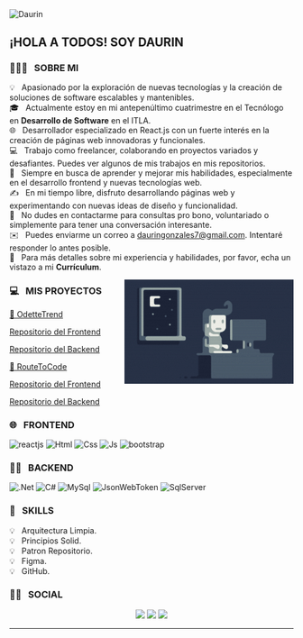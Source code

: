 
<img alt="Daurin" src="https://i.imgur.com/uZEiPbx.png" align="center"/><h2>¡HOLA A TODOS! SOY DAURIN</h2>

<!-- ## 👋 &nbsp;¡HOLA A TODOS! SOY DAURIN -->

### 👨🏻‍💻 &nbsp; SOBRE MI
💡 &nbsp; Apasionado por la exploración de nuevas tecnologías y la creación de soluciones de software escalables y mantenibles.\
🎓 &nbsp; Actualmente estoy en mi antepenúltimo cuatrimestre en el Tecnólogo en <strong>Desarrollo de Software</strong> en el ITLA.\
🌐 &nbsp; Desarrollador especializado en React.js con un fuerte interés en la creación de páginas web innovadoras y funcionales.\
💻 &nbsp; Trabajo como freelancer, colaborando en proyectos variados y desafiantes. Puedes ver algunos de mis trabajos en mis repositorios.\
🌱 &nbsp; Siempre en busca de aprender y mejorar mis habilidades, especialmente en el desarrollo frontend y nuevas tecnologías web.\
✍️ &nbsp; En mi tiempo libre, disfruto desarrollando páginas web y experimentando con nuevas ideas de diseño y funcionalidad.\
💬 &nbsp; No dudes en contactarme para consultas pro bono, voluntariado o simplemente para tener una conversación interesante.\
✉️ &nbsp; Puedes enviarme un correo a dauringonzales7@gmail.com. Intentaré responder lo antes posible.\
📄 &nbsp; Para más detalles sobre mi experiencia y habilidades, por favor, echa un vistazo a mi <strong>Currículum</strong>.

<img alt="Night Coding" src="https://raw.githubusercontent.com/AVS1508/AVS1508/master/assets/Night-Coding.gif" align="right"/>

### 💻 &nbsp; MIS PROYECTOS
<div>
<p><a href="https://grand-sopapillas-57134f.netlify.app/">🛒 OdetteTrend </a></p>
<p><a href="https://github.com/DaurinReactDeveloper/FrontendOdettetrend">Repositorio del Frontend</a></p>
<p><a href="https://github.com/DaurinReactDeveloper/BackendOdetteTrend">Repositorio del Backend</a></p>
</div>

<div>
<p><a href="...">📝 RouteToCode</a></p>
<p><a href="...">Repositorio del Frontend</a></p>
<p><a href="...">Repositorio del Backend</a></p>
</div>


### 🌐 &nbsp; FRONTEND
<img src="https://img.shields.io/badge/React-20232A?style=for-the-badge&logo=react&logoColor=61DAFB" alt="reactjs"></img>
<img src="https://img.shields.io/badge/HTML5-E34F26?style=for-the-badge&logo=html5&logoColor=white" alt="Html"></img>
<img src="https://img.shields.io/badge/CSS3-1572B6?style=for-the-badge&logo=css3&logoColor=white" alt="Css"></img>
<img src="https://img.shields.io/badge/JavaScript-F7DF1E?style=for-the-badge&logo=javascript&logoColor=black" alt="Js"></img>
<img src="https://img.shields.io/badge/Bootstrap-563D7C?style=for-the-badge&logo=bootstrap&logoColor=white" alt="bootstrap"></img>

### 👨‍💻 &nbsp; BACKEND
<img src="https://img.shields.io/badge/.NET-5C2D91?style=for-the-badge&logo=.net&logoColor=white" alt=".Net"></img>
<img src="https://img.shields.io/badge/C%23-239120?style=for-the-badge&logo=c-sharp&logoColor=white" alt="C#"></img>
<img src="https://img.shields.io/badge/MySQL-00000F?style=for-the-badge&logo=mysql&logoColor=white" alt="MySql"></img>
<img src="https://img.shields.io/badge/json%20web%20tokens-323330?style=for-the-badge&logo=json-web-tokens&logoColor=pink" alt="JsonWebToken"></img>
<img src="https://img.shields.io/badge/Microsoft_SQL_Server-CC2927?style=for-the-badge&logo=microsoft-sql-server&logoColor=white" alt="SqlServer"></img>

### 🚀 &nbsp; SKILLS
💡 &nbsp; Arquitectura Limpia.\
💡 &nbsp; Principios Solid.\
💡 &nbsp; Patron Repositorio.\
💡 &nbsp; Figma.\
💡 &nbsp; GitHub.

### 🤝🏻 &nbsp; SOCIAL
<p align="center">
<a href="https://www.linkedin.com/in/dauringonzalezdeveloperweb/"><img src="https://img.shields.io/badge/LinkedIn-0077B5?style=for-the-badge&logo=linkedin&logoColor=white"/></a>
<a href="https://wa.link/bi55m8"><img src="https://img.shields.io/badge/WhatsApp-25D366?style=for-the-badge&logo=whatsapp&logoColor=white"/></a>
<a href=https://www.instagram.com/solucionesdigitales_16/"><img src="https://img.shields.io/badge/Instagram-E4405F?style=for-the-badge&logo=instagram&logoColor=white"/></a>
</p>

-----

